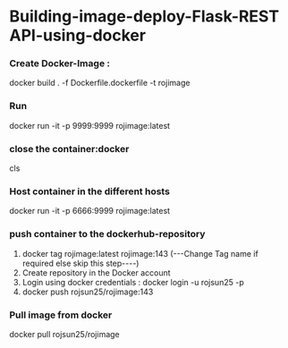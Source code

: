 # Building-image-deploy-Flask-REST API-using-docker

### Create Docker-Image :  
docker build . -f Dockerfile.dockerfile -t rojimage

### Run
docker run -it -p  9999:9999 rojimage:latest

### close the container:docker
cls

### Host container in the different hosts
docker run -it -p  6666:9999 rojimage:latest



### push container to the dockerhub-repository

1. docker tag rojimage:latest rojimage:143  (---Change Tag name if required else skip this step----)
2. Create repository in the Docker account
3. Login using docker credentials  :  docker login -u rojsun25 -p <password>
4. docker push rojsun25/rojimage:143

### Pull image from docker
docker pull rojsun25/rojimage  

